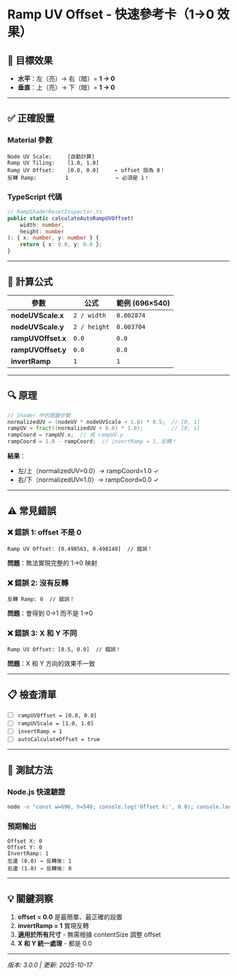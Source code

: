 # Ramp UV Offset - 快速參考卡（1→0 效果）

## 🎯 目標效果
- **水平**：左（亮）→ 右（暗）= **1 → 0**
- **垂直**：上（亮）→ 下（暗）= **1 → 0**

---

## ✅ 正確設置

### Material 參數
```
Node UV Scale:     [自動計算]
Ramp UV Tiling:    [1.0, 1.0]
Ramp UV Offset:    [0.0, 0.0]     ← offset 設為 0！
反轉 Ramp:         1               ← 必須是 1！
```

### TypeScript 代碼
```typescript
// RampShaderResetInspector.ts
public static calculateAutoRampUVOffset(
    width: number, 
    height: number
): { x: number, y: number } {
    return { x: 0.0, y: 0.0 };
}
```

---

## 📐 計算公式

| 參數 | 公式 | 範例 (696×540) |
|------|------|---------------|
| **nodeUVScale.x** | `2 / width` | `0.002874` |
| **nodeUVScale.y** | `2 / height` | `0.003704` |
| **rampUVOffset.x** | `0.0` | `0.0` |
| **rampUVOffset.y** | `0.0` | `0.0` |
| **invertRamp** | `1` | `1` |

---

## 🔍 原理

```glsl
// Shader 中的關鍵步驟
normalizedUV = (nodeUV * nodeUVScale + 1.0) * 0.5;  // [0, 1]
rampUV = fract((normalizedUV + 0.0) * 1.0);         // [0, 1]
rampCoord = rampUV.x;  // 或 rampUV.y
rampCoord = 1.0 - rampCoord;  // invertRamp = 1，反轉！
```

**結果**：
- 左/上（normalizedUV=0.0）→ rampCoord=1.0 ✓
- 右/下（normalizedUV≈1.0）→ rampCoord≈0.0 ✓

---

## ⚠️ 常見錯誤

### ❌ 錯誤 1: offset 不是 0
```
Ramp UV Offset: [0.498563, 0.498148]  // 錯誤！
```
**問題**：無法實現完整的 1→0 映射

### ❌ 錯誤 2: 沒有反轉
```
反轉 Ramp: 0  // 錯誤！
```
**問題**：會得到 0→1 而不是 1→0

### ❌ 錯誤 3: X 和 Y 不同
```
Ramp UV Offset: [0.5, 0.0]  // 錯誤！
```
**問題**：X 和 Y 方向的效果不一致

---

## 📋 檢查清單

- [ ] `rampUVOffset = [0.0, 0.0]`
- [ ] `rampUVScale = [1.0, 1.0]`
- [ ] `invertRamp = 1`
- [ ] `autoCalculateOffset = true`

---

## 🧪 測試方法

### Node.js 快速驗證
```bash
node -e "const w=696, h=540; console.log('Offset X:', 0.0); console.log('Offset Y:', 0.0); console.log('InvertRamp:', 1); console.log('左邊 (0.0) → 反轉後:', 1.0-0.0); console.log('右邊 (1.0) → 反轉後:', 1.0-1.0);"
```

### 預期輸出
```
Offset X: 0
Offset Y: 0
InvertRamp: 1
左邊 (0.0) → 反轉後: 1
右邊 (1.0) → 反轉後: 0
```

---

## 💡 關鍵洞察

1. **offset = 0.0** 是最簡單、最正確的設置
2. **invertRamp = 1** 實現反轉
3. **適用於所有尺寸** - 無需根據 contentSize 調整 offset
4. **X 和 Y 統一處理** - 都是 0.0

---

*版本: 3.0.0 | 更新: 2025-10-17*
